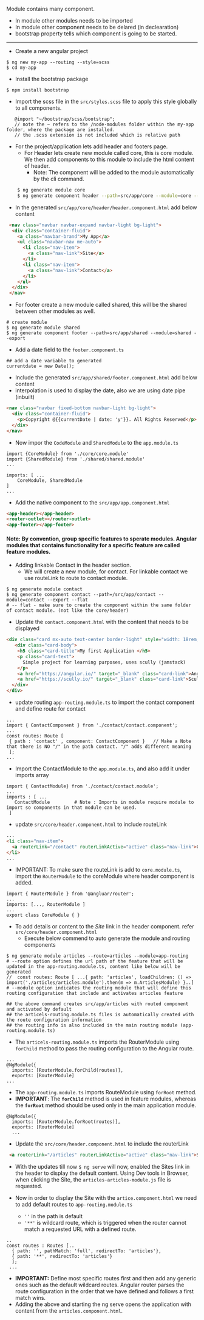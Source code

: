 Module contains many component.
  - In module other modules needs to be imported
  - In module other component needs to be delared (in declearation)
  - bootstrap property tells which component is going to be started.

--------------

- Create a new angular project 
```
$ ng new my-app --routing --style=scss 
$ cd my-app
```
- Install the bootstrap package
```
$ npm install bootstrap
```
 - Import the scss file in the `src/styles.scss` file to apply this style globally to all components.
```
   @import "~/bootstrap/scss/bootstrap";
   // note the ~ refers to the /node-modules folder within the my-app folder, where the package are installed.
   // the .scss extension is not included which is relative path
```
- For the project/application lets add header and footers page.
    - For Header lets create new module called core, this is core module. We then add components to this module to include the html content of header.
      - Note: The component will be added to the module automatically by the cli command.
```sh
    $ ng generate module core
    $ ng generate component header --path=src/app/core --module=core --export 
```
   - In the generated `src/app/core/header/header.component.html` add below content
```html 
 <nav class="navbar navbar-expand navbar-light bg-light">
  <div class="container-fluid">
    <a class="navbar-brand">My App</a>
    <ul class="navbar-nav me-auto">
      <li class="nav-item">
        <a class="nav-link">Site</a>
      </li>
      <li class="nav-item">
        <a class="nav-link">Contact</a>
      </li>
    </ul>
  </div>
 </nav>
 ```
   - For footer create a new module called shared, this will be the shared between other modules as well.
```
# create module
$ ng generate module shared
$ ng generate component footer --path=src/app/shared --module=shared --export 
```
   - Add a date field to the `footer.component.ts`
```
## add a date variable to generated
currentdate = new Date();
```
  - Include the generated `src/app/shared/footer.component.html` add below content
  - interpolation is used to display the date, also we are using date pipe (inbuilt)
 ```html
<nav class="navbar fixed-bottom navbar-light bg-light">
  <div class="container-fluid">
    <p>Copyright @{{currentDate | date: 'y'}}. All Rights Reserved</p>
  </div>
</nav>
```

- Now impor the `CodeModule` and `SharedModule` to the `app.module.ts`
```
import {CoreModule} from './core/core.module'
import {SharedModule} from './shared/shared.module'
...

imports: [ ...
    CoreModule, SharedModule
]
...
```
- Add the native component to the `src/app/app.component.html` 

```html
<app-header></app-header>
<router-outlet></router-outlet>
<app-footer></app-footer>
```
#### Note: By convention, group specific features to sperate modules. Angular modules that contains functionality for a specific feature are called feature modules.

- Adding linkable Contact in the header section.
   - We will create a new module, for contact. For linkable contact we use routeLink to route to contact module.
```
$ ng generate module contact
$ ng generate component contact --path=/src/app/contact --module=contact --export --flat
# -- flat - make sure to create the component within the same folder of contact module. (not like the core/header)
```
  - Update the `contact.component.html` with the content that needs to be displayed
```html
<div class="card mx-auto text-center border-light" style="width: 18rem;">
   <div class="card-body">
    <h5 class="card-title">My first Application </h5>
    <p class="card-text">
      Simple project for learning purposes, uses scully (jamstack)
    </p>
    <a href="https://angular.io/" target="_blank" class="card-link">Angular</a>
    <a href="https://scully.io/" target="_blank" class="card-link">Scully</a>
  </div>
</div>
```
   - update routing `app-routing.module.ts` to import the contact component and define route for contact
```
...
import { ContactComponent } from './contact/contact.component';
...
const routes: Route [
 { path : 'contact' , component: ContactComponent }   // Make a Note that there is NO "/" in the path contact. "/" adds different meaning
 ];
...
```
   - Import the ContactModule to the `app.module.ts`, and also add it under imports array
```
import { ContactModule} from './contact/contact.module';
...
imports : [ ...
   ContactModule         # Note : Imports in module require module to import so components in that module can be used.
 ]
```
   - update `src/core/header.component.html` to include routeLink
```html
...
<li class="nav-item">
  <a routerLink="/contact" routerLinkActive="active" class="nav-link">Contact</a>
</li>
...
```
 - IMPORTANT: To make sure the routeLink is add to `core.module.ts`, import the `RouterModule` to the coreModule where header component is added.
```
import { RouterModule } from '@angluar/router';
...
imports: [..., RouterModule ]
...
export class CoreModule { }
```
- To add details or content to the _Site_ link in the header component. refer `src/core/header.component.html`
  - Execute below commend to auto generate the module and routing components 
```
$ ng generate module articles --route=articles --module=app-routing
# --route option defines the url path of the feature that will be updated in the app-routing.module.ts, content like below will be generated
//  const routes: Route [ ...{ path: 'articles', loadChildren: () => import('./articles/articles.module').then(m => m.ArticlesModule) }..]
# --module option indicates the routing module that will define this routing configuration that include and activates articles feature

## the above command creates src/app/articles with routed component and activated by default
## the articels-routing.module.ts files is automatically created with the route configuration information
## the routing info is also included in the main routing module (app-routing.module.ts)
```
  - The `articels-routing.module.ts` imports the RouterModule using `forChild` method to pass the routing configuration to the Angular route.
```
...
@NgModule({
  imports: [RouterModule.forChild(routes)],
  exports: [RouterModule]
...
```
  - The `app-routing.module.ts` imports RouteModule using `forRoot` method.
  - **IMPORTANT**: The **`forChild`** method is used in feature modules, whereas the **`forRoot`** method should be used only in the main application module.
```
@NgModule({
  imports: [RouterModule.forRoot(routes)],
  exports: [RouterModule]
  ...
```
- Update the `src/core/header.component.html` to include the routerLink 
```html
 <a routerLink="/articles" routerLinkActive="active" class="nav-link">Site</a>
```

- With the updates till now `$ ng serve` will now, enabled the Sites link in the header to display the default content. Using Dev tools in Browser, when clicking the Site, the `articles-articles-module.js` file is requested.

- Now in order to display the Site with the `artice.component.html` we need to add default routes to `app-routing.module.ts`
  - `''` in the path is default 
  - `'**'` is wildcard route, which is triggered when the router cannot match a requested URL with a defined route.
```
..
const routes : Routes [..
  { path: '', pathMatch: 'full', redirectTo: 'articles'},
  { path: '**', redirectTo: 'articles'}
  ];
 ...
```
 - **IMPORTANT:** Define most specific routes first and then add any generic ones such as the default wildcard routes. Angular router parses the route configuration in the order that we have defined and follows a first match wins.
 - Adding the above and starting the ng serve opens the application with content from the `articles.component.html`.

